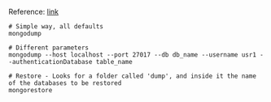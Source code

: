 Reference: [link](https://docs.mongodb.com/manual/tutorial/backup-and-restore-tools/)

```shell
# Simple way, all defaults
mongodump

# Different parameters
mongodump --host localhost --port 27017 --db db_name --username usr1 --authenticationDatabase table_name

# Restore - Looks for a folder called 'dump', and inside it the name of the databases to be restored
mongorestore
```

